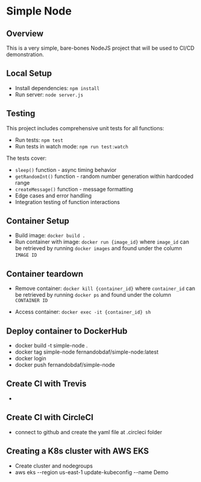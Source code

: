 # Simple Node

## Overview

This is a very simple, bare-bones NodeJS project that will be used to CI/CD demonstration.

## Local Setup

- Install dependencies: `npm install`
- Run server: `node server.js`

## Testing

This project includes comprehensive unit tests for all functions:

- Run tests: `npm test`
- Run tests in watch mode: `npm run test:watch`

The tests cover:

- `sleep()` function - async timing behavior
- `getRandomInt()` function - random number generation within hardcoded range
- `createMessage()` function - message formatting
- Edge cases and error handling
- Integration testing of function interactions

## Container Setup

- Build image: `docker build .`
- Run container with image: `docker run {image_id}` where `image_id` can be retrieved by running `docker images` and found under the column `IMAGE ID`

## Container teardown

- Remove container: `docker kill {container_id}` where `container_id` can be retrieved by running `docker ps` and found under the column `CONTAINER ID`

- Access container: `docker exec -it {container_id} sh`

## Deploy container to DockerHub
- docker build -t simple-node .
- docker tag simple-node fernandobdaf/simple-node:latest
- docker login
- docker push fernandobdaf/simple-node

## Create CI with Trevis
- 

## Create CI with CircleCI
- connect to github and create the yaml file at .circleci folder

## Creating a K8s cluster with AWS EKS
- Create cluster and nodegroups
- aws eks --region us-east-1 update-kubeconfig --name Demo

